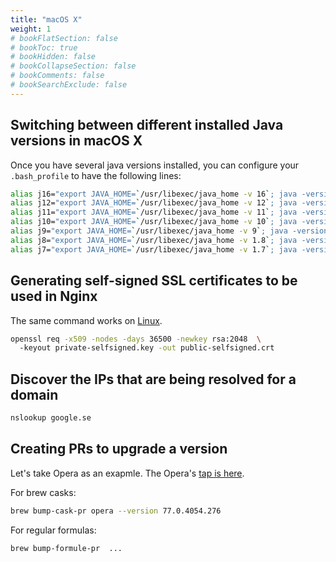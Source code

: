 ```yaml
---
title: "macOS X"
weight: 1
# bookFlatSection: false
# bookToc: true
# bookHidden: false
# bookCollapseSection: false
# bookComments: false
# bookSearchExclude: false
---
```

## Switching between different installed Java versions in macOS X
Once you have several java versions installed, you can configure your `.bash_profile` to have the following lines:

``` bash
alias j16="export JAVA_HOME=`/usr/libexec/java_home -v 16`; java -version"
alias j12="export JAVA_HOME=`/usr/libexec/java_home -v 12`; java -version"
alias j11="export JAVA_HOME=`/usr/libexec/java_home -v 11`; java -version"
alias j10="export JAVA_HOME=`/usr/libexec/java_home -v 10`; java -version"
alias j9="export JAVA_HOME=`/usr/libexec/java_home -v 9`; java -version"
alias j8="export JAVA_HOME=`/usr/libexec/java_home -v 1.8`; java -version"
alias j7="export JAVA_HOME=`/usr/libexec/java_home -v 1.7`; java -version"
```

## Generating self-signed SSL certificates to be used in Nginx
The same command works on [Linux](../linux/).

``` bash
openssl req -x509 -nodes -days 36500 -newkey rsa:2048  \ 
  -keyout private-selfsigned.key -out public-selfsigned.crt
```

## Discover the IPs that are being resolved for a domain
``` bash
nslookup google.se
```

## Creating PRs to upgrade a version
Let's take Opera as an exapmle. 
The Opera's [tap is here](https://github.com/Homebrew/homebrew-cask/blob/HEAD/Casks/opera.rb).

For brew casks:
``` bash
brew bump-cask-pr opera --version 77.0.4054.276
```

For regular formulas:
``` bash
brew bump-formule-pr  ...
```
